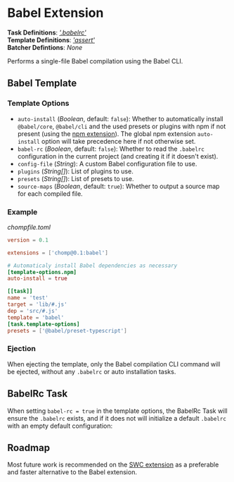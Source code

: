 # Babel Extension

**Task Definitions**: _['.babelrc'](#babelrc-task)_<br/>
**Template Definitions**: _['assert'](#babel-template)_<br/>
**Batcher Defintions**: _None_

Performs a single-file Babel compilation using the Babel CLI.

## Babel Template

### Template Options

* `auto-install` (_Boolean_, default: `false`): Whether to automatically install `@babel/core`, `@babel/cli` and the used presets or plugins with npm if not present (using the [npm extension](npm.md)). The global npm extension `auto-install` option will take precedence here if not otherwise set.
* `babel-rc` (_Boolean_, default: `false`): Whether to read the `.babelrc` configuration in the current project (and creating it if it doesn't exist).
* `config-file` (_String_): A custom Babel configuration file to use.
* `plugins` (_String[]_): List of plugins to use.
* `presets` (_String[]_): List of presets to use.
* `source-maps` (_Boolean_, default: `true`): Whether to output a source map for each compiled file.

### Example

_chompfile.toml_
```toml
version = 0.1

extensions = ['chomp@0.1:babel']

# Automaticaly install Babel dependencies as necessary
[template-options.npm]
auto-install = true

[[task]]
name = 'test'
target = 'lib/#.js'
dep = 'src/#.js'
template = 'babel'
[task.template-options]
presets = ['@babel/preset-typescript']
```

### Ejection

When ejecting the template, only the Babel compilation CLI command will be ejected, without any `.babelrc` or auto installation tasks.

## BabelRc Task

When setting `babel-rc = true` in the template options, the BabelRc Task will ensure the `.babelrc` exists, and if it does not will initialize a default `.babelrc` with an empty default configuration:

## Roadmap

Most future work is recommended on the [SWC extension](swc.md) as a preferable and faster alternative to the Babel extension.

